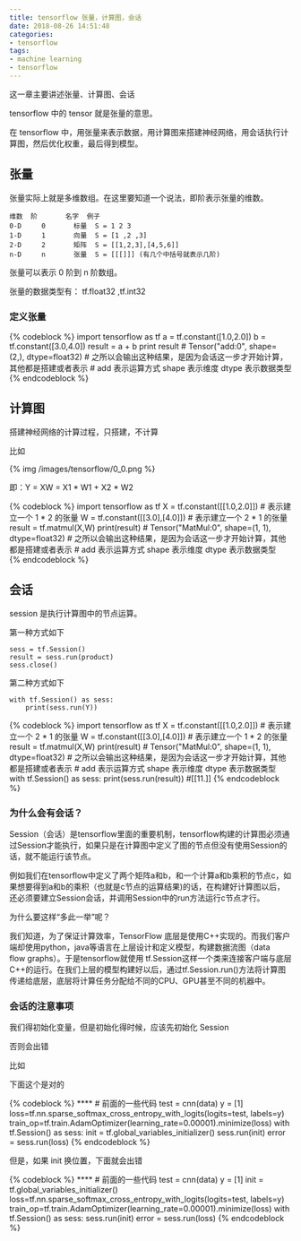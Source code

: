 ```yaml
---
title: tensorflow 张量，计算图，会话
date: 2018-08-26 14:51:48
categories:
- tensorflow
tags:
- machine learning
- tensorflow
---
```

这一章主要讲述张量、计算图、会话

<!-- more -->

tensorflow 中的 tensor 就是张量的意思。

在 tensorflow 中，用张量来表示数据，用计算图来搭建神经网络，用会话执行计算图，然后优化权重，最后得到模型。

## 张量

张量实际上就是多维数组。在这里要知道一个说法，即阶表示张量的维数。

	维数	阶		名字	例子
	0-D		0		标量	S = 1 2 3
	1-D		1		向量	S = [1 ,2 ,3]
	2-D		2		矩阵	S = [[1,2,3],[4,5,6]]
	n-D		n		张量	S = [[[]]] (有几个中括号就表示几阶)

张量可以表示 0 阶到 n 阶数组。

张量的数据类型有： tf.float32 ,tf.int32

### 定义张量

{% codeblock %}
import tensorflow as tf
a = tf.constant([1.0,2.0])
b = tf.constant([3.0,4.0])
result = a + b
print result
	# Tensor("add:0", shape=(2,), dtype=float32)
	# 之所以会输出这种结果，是因为会话这一步才开始计算，其他都是搭建或者表示
	# add 表示运算方式 shape 表示维度 dtype 表示数据类型
{% endcodeblock %}

## 计算图

搭建神经网络的计算过程，只搭建，不计算

比如

{% img /images/tensorflow/0_0.png %}

即：Y = XW = X1 * W1 + X2 * W2

{% codeblock %}
import tensorflow as tf
X = tf.constant([[1.0,2.0]])	# 表示建立一个 1 * 2 的张量
W = tf.constant([[3.0],[4.0]])	# 表示建立一个 2 * 1 的张量
result = tf.matmul(X,W)
print(result)
	# Tensor("MatMul:0", shape=(1, 1), dtype=float32)
	# 之所以会输出这种结果，是因为会话这一步才开始计算，其他都是搭建或者表示
	# add 表示运算方式 shape 表示维度 dtype 表示数据类型	
{% endcodeblock %}

## 会话

session 是执行计算图中的节点运算。

第一种方式如下

	sess = tf.Session()
	result = sess.run(product)
	sess.close()

第二种方式如下

	with tf.Session() as sess:
		print(sess.run(Y))
		
{% codeblock %}
import tensorflow as tf
X = tf.constant([[1.0,2.0]])	# 表示建立一个 2 * 1 的张量
W = tf.constant([[3.0],[4.0]])	# 表示建立一个 1 * 2 的张量
result = tf.matmul(X,W)
print(result)
	# Tensor("MatMul:0", shape=(1, 1), dtype=float32)
	# 之所以会输出这种结果，是因为会话这一步才开始计算，其他都是搭建或者表示
	# add 表示运算方式 shape 表示维度 dtype 表示数据类型
with tf.Session() as sess:
	print(sess.run(result))		#[[11.]]
{% endcodeblock %}

### 为什么会有会话？

Session（会话）是tensorflow里面的重要机制，tensorflow构建的计算图必须通过Session才能执行，如果只是在计算图中定义了图的节点但没有使用Session的话，就不能运行该节点。

例如我们在tensorflow中定义了两个矩阵a和b，和一个计算a和b乘积的节点c，如果想要得到a和b的乘积（也就是c节点的运算结果)的话，在构建好计算图以后，还必须要建立Session会话，并调用Session中的run方法运行c节点才行。

为什么要这样“多此一举”呢？

我们知道，为了保证计算效率，TensorFlow 底层是使用C++实现的。而我们客户端却使用python，java等语言在上层设计和定义模型，构建数据流图（data flow graphs）。于是tensorflow就使用 tf.Session这样一个类来连接客户端与底层C++的运行。在我们上层的模型构建好以后，通过tf.Session.run()方法将计算图传递给底层，底层将计算任务分配给不同的CPU、GPU甚至不同的机器中。

### 会话的注意事项

我们得初始化变量，但是初始化得时候，应该先初始化 Session

否则会出错

比如

下面这个是对的

{% codeblock %}
**** # 前面的一些代码
test = cnn(data)
y = [1]
loss=tf.nn.sparse_softmax_cross_entropy_with_logits(logits=test, labels=y)
train_op=tf.train.AdamOptimizer(learning_rate=0.00001).minimize(loss)
with tf.Session() as sess:
    init = tf.global_variables_initializer()
    sess.run(init)
    error = sess.run(loss)
{% endcodeblock %}

但是，如果 init 换位置，下面就会出错

{% codeblock %}
**** # 前面的一些代码
test = cnn(data)
y = [1]
init = tf.global_variables_initializer()
loss=tf.nn.sparse_softmax_cross_entropy_with_logits(logits=test, labels=y)
train_op=tf.train.AdamOptimizer(learning_rate=0.00001).minimize(loss)
with tf.Session() as sess:
    sess.run(init)
    error = sess.run(loss)
{% endcodeblock %}













